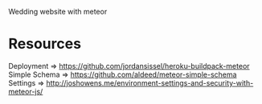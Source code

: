 Wedding website with meteor

# Resources
Deployment => https://github.com/jordansissel/heroku-buildpack-meteor
Simple Schema => https://github.com/aldeed/meteor-simple-schema
Settings => http://joshowens.me/environment-settings-and-security-with-meteor-js/
